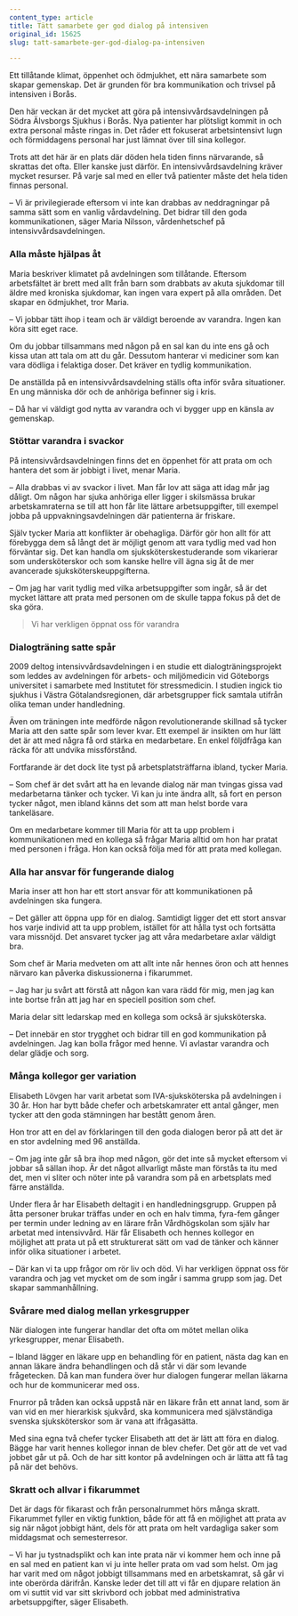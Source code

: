 ```yaml
---
content_type: article
title: Tätt samarbete ger god dialog på intensiven
original_id: 15625
slug: tatt-samarbete-ger-god-dialog-pa-intensiven

---
```


Ett tillåtande klimat, öppenhet och ödmjukhet, ett nära samarbete som skapar gemenskap. Det är grunden för bra kommunikation och trivsel på intensiven i Borås.

Den här veckan är det mycket att göra på intensivvårdsavdelningen på Södra Älvsborgs Sjukhus i Borås. Nya patienter har plötsligt kommit in och extra personal måste ringas in. Det råder ett fokuserat arbetsintensivt lugn och förmiddagens personal har just lämnat över till sina kollegor.

Trots att det här är en plats där döden hela tiden finns närvarande, så skrattas det ofta. Eller kanske just därför. En intensivvårdsavdelning kräver mycket resurser. På varje sal med en eller två patienter måste det hela tiden finnas personal.

– Vi är privilegierade eftersom vi inte kan drabbas av neddragningar på samma sätt som en vanlig vårdavdelning. Det bidrar till den goda kommunikationen, säger Maria Nilsson, vårdenhetschef på intensivvårdsavdelningen.

### Alla måste hjälpas åt

Maria beskriver klimatet på avdelningen som tillåtande. Eftersom arbetsfältet är brett med allt från barn som drabbats av akuta sjukdomar till äldre med kroniska sjukdomar, kan ingen vara expert på alla områden. Det skapar en ödmjukhet, tror Maria.

– Vi jobbar tätt ihop i team och är väldigt beroende av varandra. Ingen kan köra sitt eget race.

Om du jobbar tillsammans med någon på en sal kan du inte ens gå och kissa utan att tala om att du går. Dessutom hanterar vi mediciner som kan vara dödliga i felaktiga doser. Det kräver en tydlig kommunikation.

De anställda på en intensivvårdsavdelning ställs ofta inför svåra situationer. En ung människa dör och de anhöriga befinner sig i kris.

– Då har vi väldigt god nytta av varandra och vi bygger upp en känsla av gemenskap.

### Stöttar varandra i svackor

På intensivvårdsavdelningen finns det en öppenhet för att prata om och hantera det som är jobbigt i livet, menar Maria.

– Alla drabbas vi av svackor i livet. Man får lov att säga att idag mår jag dåligt. Om någon har sjuka anhöriga eller ligger i skilsmässa brukar arbetskamraterna se till att hon får lite lättare arbetsuppgifter, till exempel jobba på uppvakningsavdelningen där patienterna är friskare.

Själv tycker Maria att konflikter är obehagliga. Därför gör hon allt för att förebygga dem så långt det är möjligt genom att vara tydlig med vad hon förväntar sig. Det kan handla om sjuksköterskestuderande som vikarierar som undersköterskor och som kanske hellre vill ägna sig åt de mer avancerade sjuksköterskeuppgifterna.

– Om jag har varit tydlig med vilka arbetsuppgifter som ingår, så är det mycket lättare att prata med personen om de skulle tappa fokus på det de ska göra.

> Vi har verkligen öppnat oss för varandra

### Dialogträning satte spår

2009 deltog intensivvårdsavdelningen i en studie ett dialogträningsprojekt som leddes av avdelningen för arbets- och miljömedicin vid Göteborgs universitet i samarbete med Institutet för stressmedicin. I studien ingick tio sjukhus i Västra Götalandsregionen, där arbetsgrupper fick samtala utifrån olika teman under handledning.

Även om träningen inte medförde någon revolutionerande skillnad så tycker Maria att den satte spår som lever kvar. Ett exempel är insikten om hur lätt det är att med några få ord stärka en medarbetare. En enkel följdfråga kan räcka för att undvika missförstånd.

Fortfarande är det dock lite tyst på arbetsplatsträffarna ibland, tycker Maria.

– Som chef är det svårt att ha en levande dialog när man tvingas gissa vad medarbetarna tänker och tycker. Vi kan ju inte ändra allt, så fort en person tycker något, men ibland känns det som att man helst borde vara tankeläsare.

Om en medarbetare kommer till Maria för att ta upp problem i kommunikationen med en kollega så frågar Maria alltid om hon har pratat med personen i fråga. Hon kan också följa med för att prata med kollegan.

### Alla har ansvar för fungerande dialog

Maria inser att hon har ett stort ansvar för att kommunikationen på avdelningen ska fungera.

– Det gäller att öppna upp för en dialog. Samtidigt ligger det ett stort ansvar hos varje individ att ta upp problem, istället för att hålla tyst och fortsätta vara missnöjd. Det ansvaret tycker jag att våra medarbetare axlar väldigt bra.

Som chef är Maria medveten om att allt inte når hennes öron och att hennes närvaro kan påverka diskussionerna i fikarummet.

– Jag har ju svårt att förstå att någon kan vara rädd för mig, men jag kan inte bortse från att jag har en speciell position som chef.

Maria delar sitt ledarskap med en kollega som också är sjuksköterska.

– Det innebär en stor trygghet och bidrar till en god kommunikation på avdelningen. Jag kan bolla frågor med henne. Vi avlastar varandra och delar glädje och sorg.

### Många kollegor ger variation

Elisabeth Lövgen har varit arbetat som IVA-sjuksköterska på avdelningen i 30 år. Hon har bytt både chefer och arbetskamrater ett antal gånger, men tycker att den goda stämningen har bestått genom åren.

Hon tror att en del av förklaringen till den goda dialogen beror på att det är en stor avdelning med 96 anställda.

– Om jag inte går så bra ihop med någon, gör det inte så mycket eftersom vi jobbar så sällan ihop. Är det något allvarligt måste man förstås ta itu med det, men vi sliter och nöter inte på varandra som på en arbetsplats med färre anställda.

Under flera år har Elisabeth deltagit i en handledningsgrupp. Gruppen på åtta personer brukar träffas under en och en halv timma, fyra-fem gånger per termin under ledning av en lärare från Vårdhögskolan som själv har arbetat med intensivvård. Här får Elisabeth och hennes kollegor en möjlighet att prata ut på ett strukturerat sätt om vad de tänker och känner inför olika situationer i arbetet.

– Där kan vi ta upp frågor om rör liv och död. Vi har verkligen öppnat oss för varandra och jag vet mycket om de som ingår i samma grupp som jag. Det skapar sammanhållning.

### Svårare med dialog mellan yrkesgrupper

När dialogen inte fungerar handlar det ofta om mötet mellan olika yrkesgrupper, menar Elisabeth.

– Ibland lägger en läkare upp en behandling för en patient, nästa dag kan en annan läkare ändra behandlingen och då står vi där som levande frågetecken. Då kan man fundera över hur dialogen fungerar mellan läkarna och hur de kommunicerar med oss.

Fnurror på tråden kan också uppstå när en läkare från ett annat land, som är van vid en mer hierarkisk sjukvård, ska kommunicera med självständiga svenska sjuksköterskor som är vana att ifrågasätta.

Med sina egna två chefer tycker Elisabeth att det är lätt att föra en dialog. Bägge har varit hennes kollegor innan de blev chefer. Det gör att de vet vad jobbet går ut på. Och de har sitt kontor på avdelningen och är lätta att få tag på när det behövs.

### Skratt och allvar i fikarummet

Det är dags för fikarast och från personalrummet hörs många skratt. Fikarummet fyller en viktig funktion, både för att få en möjlighet att prata av sig när något jobbigt hänt, dels för att prata om helt vardagliga saker som middagsmat och semesterresor.

– Vi har ju tystnadsplikt och kan inte prata när vi kommer hem och inne på en sal med en patient kan vi ju inte heller prata om vad som helst. Om jag har varit med om något jobbigt tillsammans med en arbetskamrat, så går vi inte oberörda därifrån. Kanske leder det till att vi får en djupare relation än om vi suttit vid var sitt skrivbord och jobbat med administrativa arbetsuppgifter, säger Elisabeth.

